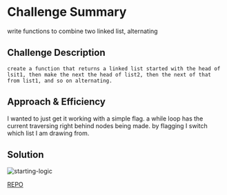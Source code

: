 # Challenge Summary
<!-- Short summary or background information -->

write functions to combine two linked list, alternating

## Challenge Description
<!-- Description of the challenge -->
    create a function that returns a linked list started with the head of lsit1, then make the next the head of list2, then the next of that from list1, and so on alternating.

## Approach & Efficiency
<!-- What approach did you take? Why? What is the Big O space/time for this approach? -->
I wanted to just get it working with a simple flag. a while loop has the current traversing right behind nodes being made. by flagging I switch which list I am drawing from. 

## Solution
<!-- Embedded whiteboard image -->


![starting-logic]("./assets/ll-zip-logic.jpg")

[REPO](https://github.com/TrunkOfUkuleles/data-structures-and-algorithms/tree/ll-zip)